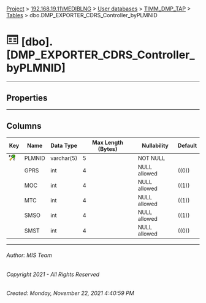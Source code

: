 #### 

[Project](../../../../index.md) > [192.168.19.11\\MEDIBLNG](../../../index.md) > [User databases](../../index.md) > [TIMM_DMP_TAP](../index.md) > [Tables](Tables.md) > dbo.DMP_EXPORTER_CDRS_Controller_byPLMNID

# ![Tables](../../../../Images/Table32.png) [dbo].[DMP_EXPORTER_CDRS_Controller_byPLMNID]

---

## <a name="#properties"></a>Properties



---

## <a name="#columns"></a>Columns

| Key | Name | Data Type | Max Length (Bytes) | Nullability | Default |
|---|---|---|---|---|---|
| [![Cluster Primary Key PK_DMP_EXPORTER_CDRS_Controller_byPLMNID: PLMNID](../../../../Images/pkcluster.png)](#indexes) | PLMNID | varchar(5) | 5 | NOT NULL |  |
|  | GPRS | int | 4 | NULL allowed | ((0)) |
|  | MOC | int | 4 | NULL allowed | ((1)) |
|  | MTC | int | 4 | NULL allowed | ((1)) |
|  | SMSO | int | 4 | NULL allowed | ((1)) |
|  | SMST | int | 4 | NULL allowed | ((0)) |


---

###### Author:  MIS Team

###### Copyright 2021 - All Rights Reserved

###### Created: Monday, November 22, 2021 4:40:59 PM

